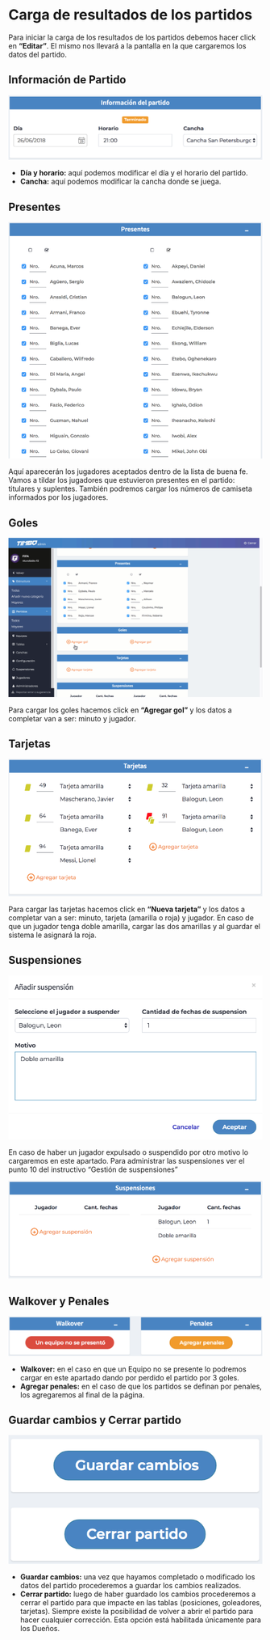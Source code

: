 # Carga de resultados de los partidos

Para iniciar la carga de los resultados de los partidos debemos hacer click en <strong>“Editar”</strong>. El mismo nos llevará a la pantalla en la que cargaremos los datos del partido. 

## Información de Partido

<p align="center"><img src="images/partidos1.png"></p>

- <strong>Día y horario:</strong> aquí podemos modificar el día y el horario del partido.
- <strong>Cancha:</strong> aquí podemos modificar la cancha donde se juega.

## Presentes

<p align="center"><img src="images/partidos2.png"></p>

Aquí aparecerán los jugadores aceptados dentro de la lista de buena fe.
Vamos a tildar los jugadores que estuvieron presentes en el partido: titulares y suplentes.
También podremos cargar los números de camiseta informados por los jugadores.

## Goles

<p align="center"><img src="images/partidos3.png"></p>

Para cargar los goles hacemos click en <strong>“Agregar gol”</strong> y los datos a completar van a ser: minuto y jugador.

## Tarjetas

<p align="center"><img src="images/partidos4.png"></p>

Para cargar las tarjetas hacemos click en <strong>“Nueva tarjeta”</strong> y los datos a completar van a ser: minuto, tarjeta (amarilla o roja) y jugador.
En caso de que un jugador tenga doble amarilla, cargar las dos amarillas y al guardar el sistema le asignará la roja.

## Suspensiones

<p align="center"><img src="images/partidos5.png"></p>

En caso de haber un jugador expulsado o suspendido por otro motivo lo cargaremos en este apartado.
Para administrar las suspensiones ver el punto 10 del instructivo “Gestión de suspensiones”

<p align="center"><img src="images/partidos6.png"></p>

## Walkover y Penales

<p align="center"><img src="images/partidos7.png"></p>

- <strong>Walkover:</strong> en el caso en que un Equipo no se presente lo podremos cargar en este apartado dando por perdido el partido por 3 goles.
- <strong>Agregar penales:</strong> en el caso de que los partidos se definan por penales, los agregaremos al final de la página.

## Guardar cambios y Cerrar partido

<p align="center"><img src="images/partidos8.png"></p>

- <strong>Guardar cambios:</strong> una vez que hayamos completado o modificado los datos del partido procederemos a guardar los cambios realizados.
- <strong>Cerrar partido:</strong> luego de haber guardado los cambios procederemos a cerrar el partido para que impacte en las tablas (posiciones, goleadores, tarjetas). Siempre existe la posibilidad de volver a abrir el partido para hacer cualquier corrección. Esta opción está  habilitada únicamente para los Dueños.
